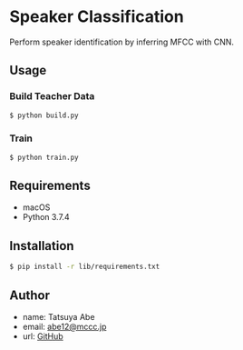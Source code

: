 Speaker Classification
======================


Perform speaker identification by inferring MFCC with CNN.


## Usage
### Build Teacher Data
```sh
$ python build.py
```
### Train
```sh
$ python train.py
```


## Requirements
- macOS
- Python 3.7.4


## Installation
```sh
$ pip install -r lib/requirements.txt
```


## Author
- name: Tatsuya Abe
- email: abe12@mccc.jp
- url: [GitHub](https://github.com/AjxLab)

